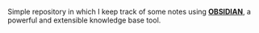Simple repository in which I keep track of some notes using [**OBSIDIAN**](https://obsidian.md/), a powerful and extensible knowledge base tool.

